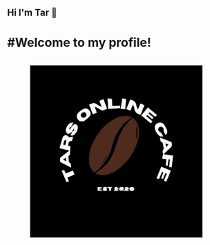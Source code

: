 ## Hi I'm Tar 👋

#Welcome to my profile!
======

<div align="center">
	<br>
		<img src="tocl.svg" width="400px">
	<br>
</div>
